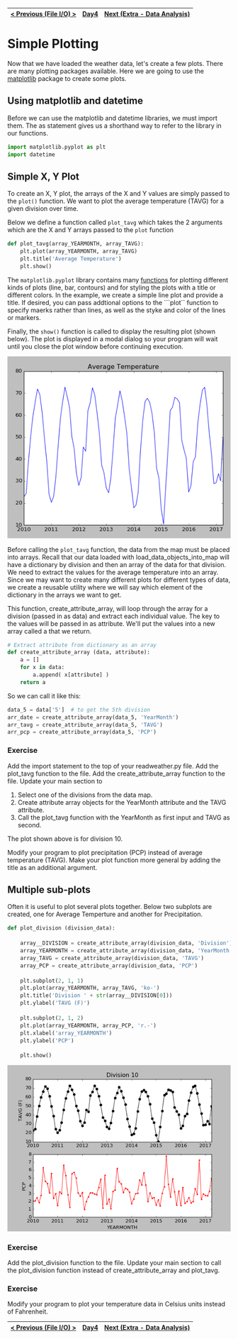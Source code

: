 |[< Previous (File I/O) >](CSVFiles.md) | [Day4](../README.md)|  [Next (Extra - Data Analysis)](../Extra/DataAnalysis.md) |
|----|----|----|


# Simple Plotting

Now that we have loaded the weather data, let's create a few plots. There are many plotting packages available.
Here we are going to use the [matplotlib](https://matplotlib.org/) package to create some plots.


## Using matplotlib and datetime

Before we can use the matplotlib and datetime libraries, we must import them. The as statement gives us a shorthand way to refer to the library in our functions.

```python
import matplotlib.pyplot as plt
import datetime
```

## Simple X, Y Plot

To create an X, Y plot, the arrays of the X and Y values are simply passed to the ```plot()``` function. We want to plot the average temperature (TAVG) for a given division over time.

Below we define a function called ```plot_tavg``` which takes the 2 arguments which are the X and Y arrays passed to the ```plot``` function

```python
def plot_tavg(array_YEARMONTH, array_TAVG):
    plt.plot(array_YEARMONTH, array_TAVG)
    plt.title('Average Temperature')
    plt.show()
```

The ```matplotlib.pyplot``` library contains many [functions](https://matplotlib.org/2.0.2/api/pyplot_summary.html) for plotting different kinds of
plots (line, bar, contours) and for styling the plots with a title or different colors. In the example, we create a simple line plot and provide a title. If desired, you can pass addtional options to the ```plot``
function to specify maerks rather than lines, as well as the styke and color of the lines or markers.

Finally, the ```show()``` function is called to display the resulting plot (shown below). The plot is displayed in a modal dialog so your program will wait until you close the plot window before continuing execution.

![](.SimplePlotting_images/ec4101b5.png)

Before calling the ```plot_tavg``` function, the data from the map must be placed into arrays. Recall that our data loaded with load_data_objects_into_map will have a dictionary by division and then an array of the data for that division. We need to extract the values for the average temperature into an array. Since we may want to create many different plots for different types of data, we create a reusable utility where we will say which element of the dictionary in the arrays we want to get. 

This function, create_attribute_array, will loop through the array for a division (passed in as data) and extract each individual value. The key to the values will be passed in as attribute. We'll put the values into a new array called a that we return. 

```python
# Extract attribute from dictionary as an array
def create_attribute_array (data, attribute):
    a = []
    for x in data:
        a.append( x[attribute] )
    return a
```
So we can call it like this:
```python
data_5 = data['5']  # to get the 5th division
arr_date = create_attribute_array(data_5, 'YearMonth')
arr_tavg = create_attribute_array(data_5, 'TAVG')
arr_pcp = create_attribute_array(data_5, 'PCP')
```

### Exercise

Add the import statement to the top of your readweather.py file.
Add the plot_tavg function to the file.
Add the create_attribute_array function to the file.
Update your main section to
1) Select one of the divisions from the data map.
2) Create attribute array objects for the YearMonth attribute and the TAVG attribute.
3) Call the plot_tavg function with the YearMonth as first input and TAVG as second.

The plot shown above is for division 10.

Modify your program to plot precipitation (PCP) instead of average temperature (TAVG). 
Make your plot function more general by adding the title as an additional argument.

## Multiple sub-plots

Often it is useful to plot several plots together. Below two subplots are created, one for Average Temperture and another for Precipitation.

```python
def plot_division (division_data):

    array__DIVISION = create_attribute_array(division_data, 'Division')
    array_YEARMONTH = create_attribute_array(division_data, 'YearMonth')
    array_TAVG = create_attribute_array(division_data, 'TAVG')
    array_PCP = create_attribute_array(division_data, 'PCP')

    plt.subplot(2, 1, 1)
    plt.plot(array_YEARMONTH, array_TAVG, 'ko-')
    plt.title('Division ' + str(array__DIVISION[0]))
    plt.ylabel('TAVG (F)')

    plt.subplot(2, 1, 2)
    plt.plot(array_YEARMONTH, array_PCP, 'r.-')
    plt.xlabel('array_YEARMONTH')
    plt.ylabel('PCP')

    plt.show()
```

![](.SimplePlotting_images/52bf7c6c.png)

### Exercise

Add the plot_division function to the file.
Update your main section to call the plot_division function instead of create_attribute_array and plot_tavg.


### Exercise

Modify your program to plot your temperature data in Celsius units instead of Fahrenheit.

|[< Previous (File I/O) >](CSVFiles.md) | [Day4](../README.md)|  [Next (Extra - Data Analysis)](../Extra/DataAnalysis.md) |
|----|----|----|